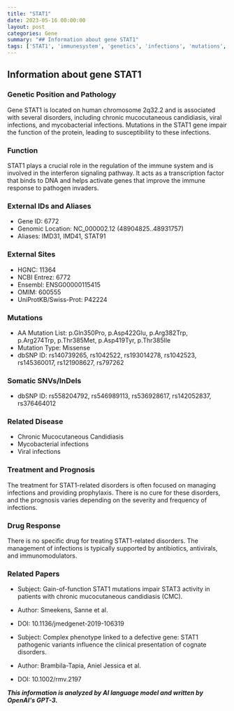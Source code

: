 ```yaml
---
title: "STAT1"
date: 2023-05-16 00:00:00
layout: post
categories: Gene
summary: "## Information about gene STAT1"
tags: ['STAT1', 'immunesystem', 'genetics', 'infections', 'mutations', 'treatment', 'prognosis', 'research']
---
```


## Information about gene STAT1

### Genetic Position and Pathology
Gene STAT1 is located on human chromosome 2q32.2 and is associated with several disorders, including chronic mucocutaneous candidiasis, viral infections, and mycobacterial infections. Mutations in the STAT1 gene impair the function of the protein, leading to susceptibility to these infections.

### Function
STAT1 plays a crucial role in the regulation of the immune system and is involved in the interferon signaling pathway. It acts as a transcription factor that binds to DNA and helps activate genes that improve the immune response to pathogen invaders. 

### External IDs and Aliases
- Gene ID: 6772
- Genomic Location: NC_000002.12 (48904825..48931757)
- Aliases: IMD31, IMD41, STAT91

### External Sites
- HGNC: 11364
- NCBI Entrez: 6772
- Ensembl: ENSG00000115415
- OMIM: 600555
- UniProtKB/Swiss-Prot: P42224

### Mutations
- AA Mutation List: p.Gln350Pro, p.Asp422Glu, p.Arg382Trp, p.Arg274Trp, p.Thr385Met, p.Asp419Tyr, p.Thr385Ile
- Mutation Type: Missense
- dbSNP ID: rs140739265, rs1042522, rs193014278, rs1042523, rs145360017, rs121908627, rs797262

### Somatic SNVs/InDels
- dbSNP ID: rs558204792, rs546989113, rs536928617, rs142052837, rs376464012

### Related Disease
- Chronic Mucocutaneous Candidiasis
- Mycobacterial infections
- Viral infections

### Treatment and Prognosis
The treatment for STAT1-related disorders is often focused on managing infections and providing prophylaxis. There is no cure for these disorders, and the prognosis varies depending on the severity and frequency of infections.

### Drug Response
There is no specific drug for treating STAT1-related disorders. The management of infections is typically supported by antibiotics, antivirals, and immunomodulators.

### Related Papers
- Subject: Gain-of-function STAT1 mutations impair STAT3 activity in patients with chronic mucocutaneous candidiasis (CMC).
- Author: Smeekens, Sanne et al.
- DOI: 10.1136/jmedgenet-2019-106319

- Subject: Complex phenotype linked to a defective gene: STAT1 pathogenic variants influence the clinical presentation of cognate disorders.
- Author: Brambila-Tapia, Aniel Jessica et al.
- DOI: 10.1002/rmv.2197

**_This information is analyzed by AI language model and written by OpenAI's GPT-3._**